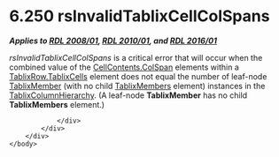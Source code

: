 <html dir="LTR" xmlns:mshelp="http://msdn.microsoft.com/mshelp" xmlns:ddue="http://ddue.schemas.microsoft.com/authoring/2003/5" xmlns:xlink="http://www.w3.org/1999/xlink" xmlns:tool="http://www.microsoft.com/tooltip">
    <head>
        <meta http-equiv="Content-Type" content="text/html; CHARSET=utf-8"></meta>
        <meta name="save" content="history"></meta>
        <title>6.250 rsInvalidTablixCellColSpans</title>
        <xml>
            <mshelp:toctitle title="6.250 rsInvalidTablixCellColSpans"></mshelp:toctitle>
            <mshelp:rltitle title="[MS-RDL]: rsInvalidTablixCellColSpans"></mshelp:rltitle>
            <mshelp:keyword index="A" term="94ce0e25-208b-4fe9-a4f1-cd684f49ed6c"></mshelp:keyword>
            <mshelp:attr name="DCSext.ContentType" value="open specification"></mshelp:attr>
            <mshelp:attr name="AssetID" value="94ce0e25-208b-4fe9-a4f1-cd684f49ed6c"></mshelp:attr>
            <mshelp:attr name="TopicType" value="kbRef"></mshelp:attr>
            <mshelp:attr name="DCSext.Title" value="[MS-RDL]: rsInvalidTablixCellColSpans" />
        </xml>
    </head>
    <body>
        <div id="header">
            <h1 class="heading">6.250 rsInvalidTablixCellColSpans</h1>
        </div>
        <div id="mainSection">
            <div id="mainBody">
                <div id="allHistory" class="saveHistory"></div>
                <div id="sectionSection0" class="section" name="collapseableSection">
                    

<p><b><i>Applies to </i></b><a href="1e855f94-4617-47e4-b89e-0856c6cb420f.md"><b><i>RDL 2008/01</i></b></a><b><i>,
</i></b><a href="3428e690-a348-4ec7-8a6a-8efb42d2cdee.md"><b><i>RDL 2010/01</i></b></a><b><i>,
and </i></b><a href="52ce3983-2bfc-4e72-9359-42aaf5fe4509.md"><b><i>RDL 2016/01</i></b></a></p>

<p><i>rsInvalidTablixCellColSpans</i> is a critical error that
will occur when the combined value of the <a href="3ffb0387-2dd7-4b21-b36d-6df8fd0a0887.md">CellContents.ColSpan</a>
elements within a <a href="0625953e-e2b7-4733-8deb-2c7f135332f1.md">TablixRow.TablixCells</a>
element does not equal the number of leaf-node <a href="1d8a9691-b173-4e24-9ea9-1f486bc824fd.md">TablixMember</a> (with no
child <a href="1531211e-bbb1-4ef0-b5a4-d8e4c08a6e4c.md">TablixMembers</a>
element) instances in the <a href="4f5c9261-6652-41b2-81cc-3f6423ce0dbb.md">TablixColumnHierarchy</a>.
(A leaf-node <b>TablixMember</b> has no child <b>TablixMembers</b> element.)</p>


                </div>
            </div>
        </div>
    </body>
</html>
